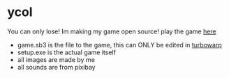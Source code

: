 # ycol
You can only lose! Im making my game open source! play the game [here](micad.itch.io/ycol)

 -  game.sb3 is the file to the game, this can ONLY be edited in [turbowarp]([(https://desktop.turbowarp.org)]) 
 -  setup.exe is the actual game itself
 -  all images are made by me
 -  all sounds are from pixibay
